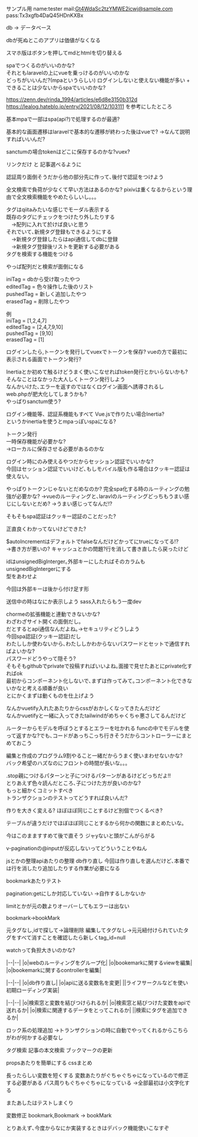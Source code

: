 サンプル用
name:tester
mail:Gt4WdaSc2tzYMWE2icwj@sample.com
pass:Tx3xgfb4DaQ45HDnKXBx


db -> データベース

dbが死ぬとこのアプリは価値がなくなる

スマホ版はボタンを押してmdとhtmlを切り替える

spaでつくるのがいいのかな?  
それともlaravelの上にvueを乗っけるのがいいのかな  
どっちがいいんだ?(mpaというらしい)
ログインしないと使えない機能が多い + できることは少ないからspaでいいのかな?


https://zenn.dev/rinda_1994/articles/e6d8e3150b312d
https://lealog.hateblo.jp/entry/2021/08/12/103111
を参考にしたところ

基本mpaで一部はspa(api?)で処理するのが最適?

基本的な画面遷移はlaravelで基本的な遷移が終わった後はvueで?
->なんて説明すればいいんだ?

sanctumの場合tokenはどこに保存するのかな?vuex?  

リンクだけ と 記事選べるように  

認証周り面倒そうだから他の部分先に作って､後付で認証をつけよう  

全文検索で負荷が少なくて早い方法はあるのかな?
pixivは重くなるからという理由で全文検索機能をやめたらしいし｡｡｡

タグはqiitaみたいな感じでモーダル表示する  
既存のタグにチェックをつけたり外したりする  
&emsp;->配列に入れて於けば良いと思う  
それでいて､新規タグ登録もできるようにする  
&emsp;->新規タグ登録したらはapi通信してdbに登録  
&emsp;->新規タグ登録後リストを更新する必要がある  
タグを検索する機能をつける  

やっぱ配列だと検索が面倒になる

iniTag    = dbから受け取ったやつ  
editedTag = 色々操作した後のリスト  
pushedTag = 新しく追加したやつ  
erasedTag = 削除したやつ  

例  
iniTag    = [1,2,4,7]  
editedTag = [2,4,7,9,10]  
pushedTag = [9,10]  
erasedTag = [1]  

ログインしたら,トークンを発行してvuexでトークンを保存?
vueの方で最初に表示される画面でトークン発行?

Inertiaとか初めて触るけどうまく使いこなせればtoken発行とかいらないかも?
そんなことはなかった大人しくトークン発行しよう  
なんかいけた､エラーを返すのではなくログイン画面へ誘導されるし  
web.phpが肥大化してしまうかも?  
やっぱりsanctum使う?


ログイン機能等、認証系機能もすべて Vue.jsで作りたい場合Inertia?  
というかinertiaを使うとmpaっぽいspaになる?  






トークン発行  
一時保存機能が必要かな?  
->ローカルに保存させる必要があるのかな  


ログイン時にのみ使えるやつだからセッション認証でいいかな?  
今回はセッション認証でいいけど､もしモバイル版も作る場合はクッキー認証は使えない｡  

やっぱりトークンじゃないとだめなのか?
完全spa化する時のルーティングの勉強が必要かな?
->vueのルーティングと､laravlのルーティングどっちもうまい感じにしないとだめ?
->うまい感じってなんだ!?

そもそもspa認証はクッキー認証のことだった?

正直良くわかってないけどできた?

$autoIncrementはデフォルトでfalseなんだけどかってにtrueになってる!?  
->書き方が悪いの?
キャッシュとかの問題?行を消して書き直したら戻ったけど

idはunsignedBigInterger｡外部キーにしたればそのカラムもunsignedBigIntergerにする  
型をあわせよ

今回は外部キーは後から付け足す形

送信中の時はなにか表示しよう
sass入れたらもう一度dev

chormeの拡張機能と連動できないかな?  
わざわざサイト開くの面倒だし｡  
だとするとapi通信なんだよね｡->セキュリティどうしよう  
今回spa認証(クッキー認証)だし  
わたししか使わないから､わたししかわからないパスワードとセットで通信すればよいかな?  
パスワードどうやって隠そう?  
そもそもgithubでprivateで投稿すればいいよね｡面接で見せたあとにprivate化すればok  
最初からコンポーネント化しないで､まずは作ってみて｡コンポーネント化できないかなと考える順番が良い  
とにかくまずは動くものを仕上げよう  


なんかvuetify入れたあたりからcssがおかしくなってきたんだけど  
なんかvuetifyと一緒に入ってきたtailwindがめちゃくちゃ悪さしてるんだけど  

ルーターからモデルを呼ぼうとするとエラーを吐かれる 
funcの中でモデルを使って返すかな?でも､コードがあっちこっち行きそうだからコントローラーにまとめておこう

編集と作成のプログラム9割やること一緒だからうまく使いまわせないかな?  
バック希望のハズなのにフロントの時間が長いな｡｡｡

.stop親につけるパターンと子につけるパターンがあるけどどっちだよ!!  
とりあえず色々読んだところ､子につけた方が良いのかな?  
もっと細かくコミットすべき  
トランザクションのテストってどうすれば良いんだ?  

作りを大きく変える?
ほぼほぼ同じことするけど別個でつくるべき?

テーブルが違うだけでほぼほぼ同じことするから何かの関数にまとめたいな｡

今はこのまますすめて後で直そう
ジャyないと頭がこんがらがる

v-paginationの@inputが反応しないってどういうことやねん

jsとかの整理apiあたりの整理
db作り直し
今回は作り直しを選んだけど､本番では行を消したり追加したりする作業が必要になる

bookmarkあたりテスト

pagination:getにしか対応していない
->自作するしかないか

limitとかが元の数よりオーバーしてもエラーは出ない

bookmark->bookMark

元タグなし,idで探して->論理削除
編集してタグなし->元元紐付けられていたタグをすべて消すことを確認したら新しくtag_id=null

watchって負担大きいのかな?

|--|--|
|o|webのルーティングをグループ化|
|o|bookemarkに関するviewを編集|
|o|bookemarkに関するcontrollerを編集|

|--|--|
|o|db作り直し|
|o|apiに送る変数名を変更|
||ライフサークルなどを使い初期ローディング実装|

|--|--|
|o|検索窓と変数を結びつけられるか|
|o|検索窓と結びつけた変数をapiで送れるか|
|o|検索に関連するデータをとってこれるか|
||検索にタグを追加できるか|

ロック系の処理追加
->トランザクションの時に自動でやってくれるからこちらがわが何かする必要なし


タグ検索
記事の本文検索
ブックマークの更新

propsあたりを簡単にする
cssまとめ

長ったらしい変数を短くする
変数あたりがぐちゃぐちゃになっているので修正する必要がある
パス周りもぐちゃぐちゃになっている
->全部最初は小文字化する

またあしたはテストしまくり

変数修正
bookmark,Bookmark -> bookMark

とりあえず､今度からなにか実装するときはデバック機能使いこなすぞ
